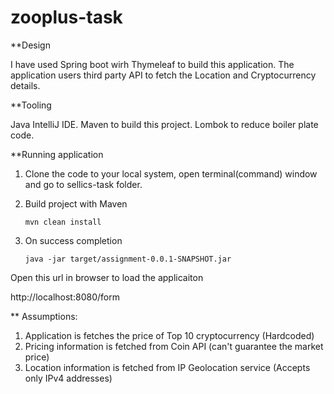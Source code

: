 
# zooplus-task

**Design

I have used Spring boot wirh Thymeleaf to build this application. The application users third party API to fetch the Location and Cryptocurrency details.

**Tooling

Java IntelliJ IDE. Maven to build this project. Lombok to reduce boiler plate code.

**Running application

1. Clone the code to your local system, open terminal(command) window and go to sellics-task folder.

2. Build project with Maven

    `mvn clean install`

3. On success completion

   `java -jar target/assignment-0.0.1-SNAPSHOT.jar`

Open this url in browser to load the applicaiton

http://localhost:8080/form

** Assumptions:

1. Application is fetches the price of Top 10 cryptocurrency (Hardcoded)
2. Pricing information is fetched from Coin API (can't guarantee the market price)
3. Location information is fetched from IP Geolocation service (Accepts only IPv4 addresses)